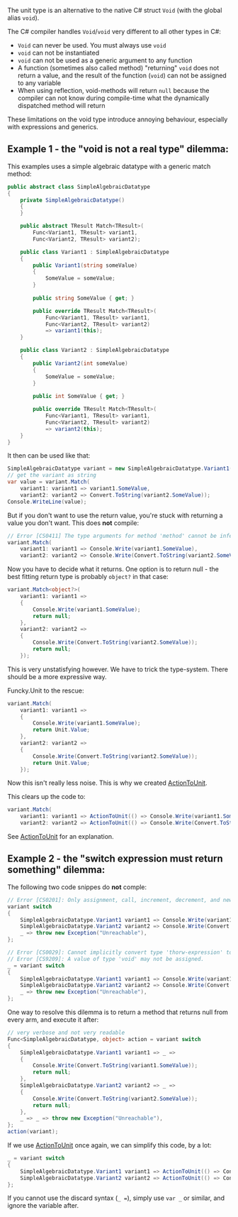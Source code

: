 The unit type is an alternative to the native C# struct `Void` (with the global alias `void`).

The C# compiler handles `Void`/`void` very different to all other types in C#:
- `Void` can never be used. You must always use `void`
- `void` can not be instantiated
- `void` can not be used as a generic argument to any function
- A function (sometimes also called method) "returning" `void` does not return a value, and the result of the function (`void`) can not be assigned to any variable
- When using reflection, void-methods will return `null` because the compiler can not know during compile-time what the dynamically dispatched method will return

These limitations on the void type introduce annoying behaviour, especially with expressions and generics.

## Example 1 - the "void is not a real type" dilemma:

This examples uses a simple algebraic datatype with a generic match method:

```csharp
public abstract class SimpleAlgebraicDatatype
{
	private SimpleAlgebraicDatatype()
	{
	}

	public abstract TResult Match<TResult>(
		Func<Variant1, TResult> variant1,
		Func<Variant2, TResult> variant2);

	public class Variant1 : SimpleAlgebraicDatatype
	{
		public Variant1(string someValue)
		{
			SomeValue = someValue;
		}
		
		public string SomeValue { get; }

		public override TResult Match<TResult>(
			Func<Variant1, TResult> variant1, 
			Func<Variant2, TResult> variant2)
			=> variant1(this);
	}

	public class Variant2 : SimpleAlgebraicDatatype
	{
		public Variant2(int someValue)
		{
			SomeValue = someValue;
		}
		
		public int SomeValue { get; }

		public override TResult Match<TResult>(
			Func<Variant1, TResult> variant1, 
			Func<Variant2, TResult> variant2)
			=> variant2(this);
	}
}
```

It then can be used like that:

```csharp
SimpleAlgebraicDatatype variant = new SimpleAlgebraicDatatype.Variant1("Hey");
// get the variant as string
var value = variant.Match(
	variant1: variant1 => variant1.SomeValue,
	variant2: variant2 => Convert.ToString(variant2.SomeValue));
Console.WriteLine(value);
```

But if you don't want to use the return value, you're stuck with returning a value you don't want.
This does **not** compile:

```csharp
// Error [CS0411] The type arguments for method 'method' cannot be inferred from the usage. Try specifying the type arguments explicitly.
variant.Match(
	variant1: variant1 => Console.Write(variant1.SomeValue),
	variant2: variant2 => Console.Write(Convert.ToString(variant2.SomeValue)));
```

Now you have to decide what it returns. One option is to return null - the best fitting return type is probably `object?` in that case:

```csharp
variant.Match<object?>(
	variant1: variant1 =>
	{
		Console.Write(variant1.SomeValue);
		return null;
	},
	variant2: variant2 =>
	{
		Console.Write(Convert.ToString(variant2.SomeValue));
		return null;
	});
```

This is very unstatisfying however. We have to trick the type-system. There should be a more expressive way.

Funcky.Unit to the rescue:

```csharp
variant.Match(
	variant1: variant1 =>
	{
		Console.Write(variant1.SomeValue);
		return Unit.Value;
	},
	variant2: variant2 =>
	{
		Console.Write(Convert.ToString(variant2.SomeValue));
		return Unit.Value;
	});
```

Now this isn't really less noise. This is why we created [ActionToUnit](./action-to-unit.md).

This clears up the code to:

```csharp
variant.Match(
	variant1: variant1 => ActionToUnit(() => Console.Write(variant1.SomeValue)),
	variant2: variant2 => ActionToUnit(() => Console.Write(Convert.ToString(variant2.SomeValue))));
```

See [ActionToUnit](./action-to-unit.md) for an explanation.

## Example 2 - the "switch expression must return something" dilemma:

The following two code snippes do **not** comple:

```csharp
// Error [CS0201]: Only assignment, call, increment, decrement, and new object expressions can be used as a statement.
variant switch
{
	SimpleAlgebraicDatatype.Variant1 variant1 => Console.Write(variant1.SomeValue),
	SimpleAlgebraicDatatype.Variant2 variant2 => Console.Write(Convert.ToString(variant2.SomeValue)),
	_ => throw new Exception("Unreachable"),
};

// Error [CS0029]: Cannot implicitly convert type 'thorw-expression' to 'void'
// Error [CS9209]: A value of type 'void' may not be assigned.
_ = variant switch
{
	SimpleAlgebraicDatatype.Variant1 variant1 => Console.Write(variant1.SomeValue),
	SimpleAlgebraicDatatype.Variant2 variant2 => Console.Write(Convert.ToString(variant2.SomeValue)),
	_ => throw new Exception("Unreachable"),
};
```

One way to resolve this dilemma is to return a method that returns null from every arm, and execute it after:

```csharp
// very verbose and not very readable
Func<SimpleAlgebraicDatatype, object> action = variant switch
{
	SimpleAlgebraicDatatype.Variant1 variant1 => _ =>
	{
		Console.Write(Convert.ToString(variant1.SomeValue));
		return null;
	},
	SimpleAlgebraicDatatype.Variant2 variant2 => _ =>
	{
		Console.Write(Convert.ToString(variant2.SomeValue));
		return null;
	},
	_ => _ => throw new Exception("Unreachable"),
};
action(variant);
```
If we use [ActionToUnit](./action-to-unit.md) once again, we can simplify this code, by a lot:

```csharp
_ = variant switch
{
	SimpleAlgebraicDatatype.Variant1 variant1 => ActionToUnit(() => Console.Write(variant1.SomeValue)),
	SimpleAlgebraicDatatype.Variant2 variant2 => ActionToUnit(() => Console.Write(Convert.ToString(variant2.SomeValue))),
};
```

If you cannot use the discard syntax (`_ =`), simply use `var _` or similar, and ignore the variable after.